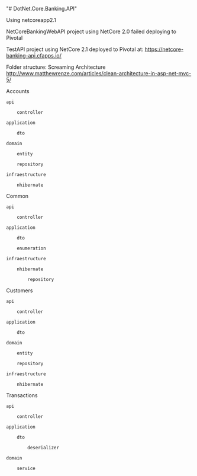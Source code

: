 "# DotNet.Core.Banking.API" 

Using <TargetFramework>netcoreapp2.1</TargetFramework>

NetCoreBankingWebAPI project using NetCore 2.0 failed deploying to Pivotal

TestAPI project using NetCore 2.1 deployed to Pivotal at: https://netcore-banking-api.cfapps.io/

Folder structure: Screaming Architecture
http://www.matthewrenze.com/articles/clean-architecture-in-asp-net-mvc-5/

Accounts

	api
	
		controller
		
	application
	
		dto
		
	domain
	
		entity
		
		repository
		
	infraestructure
	
		nhibernate
		
Common

	api
	
		controller
		
	application
	
		dto
		
		enumeration
		
	infraestructure
	
		nhibernate
		
			repository
			
Customers

	api
	
		controller
		
	application
	
		dto
		
	domain
	
		entity
		
		repository
		
	infraestructure
	
		nhibernate
		
Transactions

	api
	
		controller
		
	application
	
		dto
		
			deserializer
			
	domain
	
		service